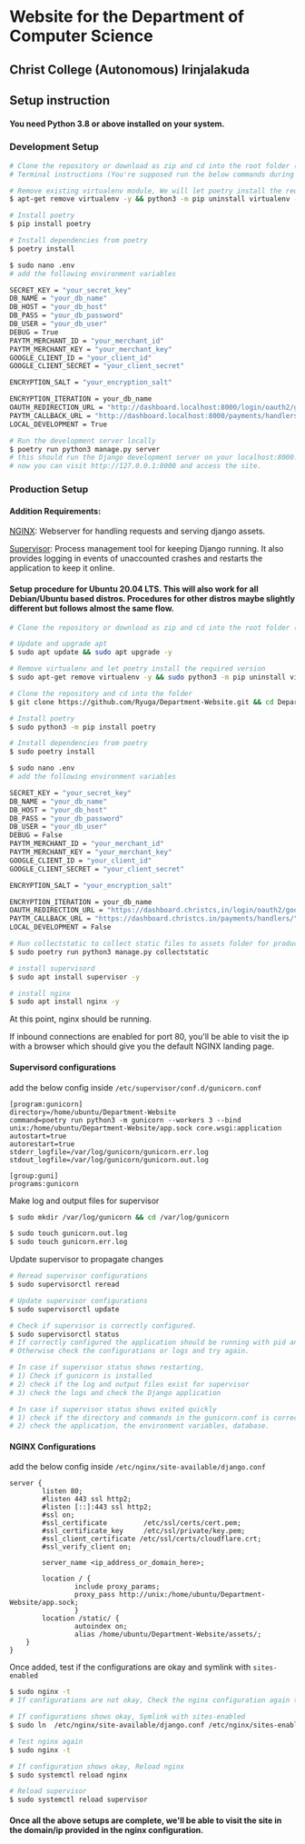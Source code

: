 # Website for the Department of Computer Science
## Christ College (Autonomous) Irinjalakuda

## Setup instruction

#### You need Python 3.8 or above installed on your system.


### Development Setup
```bash
# Clone the repository or download as zip and cd into the root folder (Department-Website)
# Terminal instructions (You're supposed run the below commands during the initial setup)

# Remove existing virtualenv module, We will let poetry install the required version
$ apt-get remove virtualenv -y && python3 -m pip uninstall virtualenv -y

# Install poetry
$ pip install poetry

# Install dependencies from poetry
$ poetry install

$ sudo nano .env
# add the following environment variables

SECRET_KEY = "your_secret_key"
DB_NAME = "your_db_name"
DB_HOST = "your_db_host"
DB_PASS = "your_db_password"
DB_USER = "your_db_user"
DEBUG = True
PAYTM_MERCHANT_ID = "your_merchant_id"
PAYTM_MERCHANT_KEY = "your_merchant_key"
GOOGLE_CLIENT_ID = "your_client_id"
GOOGLE_CLIENT_SECRET = "your_client_secret"

ENCRYPTION_SALT = "your_encryption_salt"

ENCRYPTION_ITERATION = your_db_name
OAUTH_REDIRECTION_URL = "http://dashboard.localhost:8000/login/oauth2/google/"
PAYTM_CALLBACK_URL = "http://dashboard.localhost:8000/payments/handlers/"
LOCAL_DEVELOPMENT = True

# Run the development server locally
$ poetry run python3 manage.py server
# this should run the Django development server on your localhost:8000.
# now you can visit http://127.0.0.1:8000 and access the site.
```


### Production Setup

#### Addition Requirements:

[NGINX](https://nginx.org/en/): Webserver for handling requests and serving django assets.

[Supervisor](http://supervisord.org/): Process management tool for keeping Django running. It also provides logging in events of unaccounted crashes and restarts the application to keep it online.


#### Setup procedure for Ubuntu 20.04 LTS. This will also work for all Debian/Ubuntu based distros. Procedures for other distros maybe slightly different but follows almost the same flow.
```bash
# Clone the repository or download as zip and cd into the root folder (Department-Website)

# Update and upgrade apt
$ sudo apt update && sudo apt upgrade -y

# Remove virtualenv and let poetry install the required version
$ sudo apt-get remove virtualenv -y && sudo python3 -m pip uninstall virtualenv -y

# Clone the repository and cd into the folder
$ git clone https://github.com/Ryuga/Department-Website.git && cd Department-Website

# Install poetry
$ sudo python3 -m pip install poetry

# Install dependencies from poetry
$ sudo poetry install

$ sudo nano .env
# add the following environment variables

SECRET_KEY = "your_secret_key"
DB_NAME = "your_db_name"
DB_HOST = "your_db_host"
DB_PASS = "your_db_password"
DB_USER = "your_db_user"
DEBUG = False
PAYTM_MERCHANT_ID = "your_merchant_id"
PAYTM_MERCHANT_KEY = "your_merchant_key"
GOOGLE_CLIENT_ID = "your_client_id"
GOOGLE_CLIENT_SECRET = "your_client_secret"

ENCRYPTION_SALT = "your_encryption_salt"

ENCRYPTION_ITERATION = your_db_name
OAUTH_REDIRECTION_URL = "https://dashboard.christcs,in/login/oauth2/google/"
PAYTM_CALLBACK_URL = "https://dashboard.christcs.in/payments/handlers/"
LOCAL_DEVELOPMENT = False

# Run collectstatic to collect static files to assets folder for production
$ sudo poetry run python3 manage.py collectstatic

# install supervisord
$ sudo apt install supervisor -y

# install nginx
$ sudo apt install nginx -y
```
At this point, nginx should be running. 

If inbound connections are enabled for port 80, you'll be able to visit the ip with a browser which should give you the default NGINX landing page.

#### Supervisord configurations
add the below config inside `/etc/supervisor/conf.d/gunicorn.conf`
```shell
[program:gunicorn]
directory=/home/ubuntu/Department-Website
command=poetry run python3 -m gunicorn --workers 3 --bind unix:/home/ubuntu/Department-Website/app.sock core.wsgi:application
autostart=true
autorestart=true
stderr_logfile=/var/log/gunicorn/gunicorn.err.log
stdout_logfile=/var/log/gunicorn/gunicorn.out.log

[group:guni]
programs:gunicorn
```

Make log and output files for supervisor
```bash
$ sudo mkdir /var/log/gunicorn && cd /var/log/gunicorn

$ sudo touch gunicorn.out.log
$ sudo touch gunicorn.err.log
```
Update supervisor to propagate changes

```bash
# Reread supervisor configurations
$ sudo supervisorctl reread

# Update supervisor configurations
$ sudo supervisorctl update

# Check if supervisor is correctly configured. 
$ sudo supervisorctl status
# If correctly configured the application should be running with pid and shows uptime. 
# Otherwise check the configurations or logs and try again.

# In case if supervisor status shows restarting, 
# 1) Check if gunicorn is installed 
# 2) check if the log and output files exist for supervisor
# 3) check the logs and check the Django application

# In case if supervisor status shows exited quickly
# 1) check if the directory and commands in the gunicorn.conf is correct
# 2) check the application, the environment variables, database.
```

#### NGINX Configurations

add the below config inside `/etc/nginx/site-available/django.conf`

```shell
server {
        listen 80;
        #listen 443 ssl http2;
        #listen [::]:443 ssl http2;
        #ssl on;
        #ssl_certificate         /etc/ssl/certs/cert.pem;
        #ssl_certificate_key     /etc/ssl/private/key.pem;
        #ssl_client_certificate /etc/ssl/certs/cloudflare.crt;
        #ssl_verify_client on;

        server_name <ip_address_or_domain_here>;

        location / {
                include proxy_params;
                proxy_pass http://unix:/home/ubuntu/Department-Website/app.sock;
                }
        location /static/ {
                autoindex on;
                alias /home/ubuntu/Department-Website/assets/;
    }   
}
```
Once added, test if the configurations are okay and symlink with `sites-enabled`

```bash
$ sudo nginx -t
# If configurations are not okay, Check the nginx configuration again to see if paths added are correct

# If configurations shows okay, Symlink with sites-enabled
$ sudo ln  /etc/nginx/site-available/django.conf /etc/nginx/sites-enabled

# Test nginx again
$ sudo nginx -t

# If configuration shows okay, Reload nginx
$ sudo systemctl reload nginx

# Reload supervisor
$ sudo systemctl reload supervisor
```

#### Once all the above setups are complete, we'll be able to visit the site in the domain/ip provided in the nginx configuration.
